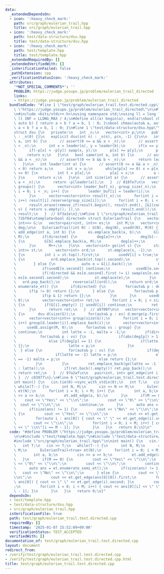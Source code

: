 ```yaml
---
data:
  _extendedDependsOn:
  - icon: ':heavy_check_mark:'
    path: src/graph/eulerian_trail.hpp
    title: src/graph/eulerian_trail.hpp
  - icon: ':heavy_check_mark:'
    path: test/data-structure/dsu.hpp
    title: test/data-structure/dsu.hpp
  - icon: ':heavy_check_mark:'
    path: test/template.hpp
    title: test/template.hpp
  _extendedRequiredBy: []
  _extendedVerifiedWith: []
  _isVerificationFailed: false
  _pathExtension: cpp
  _verificationStatusIcon: ':heavy_check_mark:'
  attributes:
    '*NOT_SPECIAL_COMMENTS*': ''
    PROBLEM: https://judge.yosupo.jp/problem/eulerian_trail_directed
    links:
    - https://judge.yosupo.jp/problem/eulerian_trail_directed
  bundledCode: "#line 1 \"test/graph/eulerian_trail.test.directed.cpp\"\n#define PROBLEM\
    \ \"https://judge.yosupo.jp/problem/eulerian_trail_directed\"\n\n#line 1 \"test/template.hpp\"\
    \n#include <bits/stdc++.h>\nusing namespace std;\nusing ll = long long;\nconst\
    \ ll INF = LLONG_MAX / 4;\n#define all(a) begin(a), end(a)\nbool chmin(auto& a,\
    \ auto b) { return a > b ? a = b, 1 : 0; }\nbool chmax(auto& a, auto b) { return\
    \ a < b ? a = b, 1 : 0; }\n#line 1 \"test/data-structure/dsu.hpp\"\n// base: d569f4\n\
    struct dsu {\n   private:\n   int _n;\n   vector<int> p;\n\n   public:\n   dsu()\
    \ : _n(0) {}\n   explicit dsu(int n) : _n(n), p(n, -1) {}\n\n   int merge(int\
    \ a, int b) {\n      // assert(0 <= a && a < _n);\n      // assert(0 <= b && b\
    \ < _n);\n      int x = leader(a), y = leader(b);\n      if(x == y) return x;\n\
    \      if(-p[x] < -p[y]) swap(x, y);\n      p[x] += p[y];\n      p[y] = x;\n \
    \     return x;\n   }\n\n   bool same(int a, int b) {\n      // assert(0 <= a\
    \ && a < _n);\n      // assert(0 <= b && b < _n);\n      return leader(a) == leader(b);\n\
    \   }\n\n   int leader(int a) {\n      // assert(0 <= a && a < _n);\n      if(p[a]\
    \ < 0) return a;\n      int x = a;\n      while(p[x] >= 0) x = p[x];\n      while(p[a]\
    \ >= 0) {\n         int t = p[a];\n         p[a] = x;\n         a = t;\n     \
    \ }\n      return x;\n   }\n\n   int size(int a) {\n      // assert(0 <= a &&\
    \ a < _n);\n      return -p[leader(a)];\n   }  // 818fe7\n\n   vector<vector<int>>\
    \ groups() {\n      vector<int> leader_buf(_n), group_size(_n);\n      for(int\
    \ i = 0; i < _n; i++) {\n         leader_buf[i] = leader(i);\n         group_size[leader_buf[i]]++;\n\
    \      }\n      vector<vector<int>> result(_n);\n      for(int i = 0; i < _n;\
    \ i++) result[i].reserve(group_size[i]);\n      for(int i = 0; i < _n; i++) result[leader_buf[i]].push_back(i);\n\
    \      result.erase(remove_if(result.begin(), result.end(), [&](const vector<int>&\
    \ v) { return v.empty(); }),\n                   result.end());\n      return\
    \ result;\n   }  // bf3a1e\n};\n#line 1 \"src/graph/eulerian_trail.hpp\"\n// base:\
    \ 72bf84\ntemplate<bool directed> struct EulerianTrail {\n   vector<vector<pair<int,\
    \ int>>> G;\n   vector<pair<int, int>> es;\n   int M;\n   vector<int> usedV, usedE,\
    \ deg;\n\n   EulerianTrail(int N) : G(N), deg(N), usedV(N), M(0) {}\n\n   void\
    \ add_edge(int a, int b) {\n      es.emplace_back(a, b);\n      G[a].emplace_back(b,\
    \ M);\n      if(directed) {\n         deg[a]++;\n         deg[b]--;\n      } else\
    \ {\n         G[b].emplace_back(a, M);\n         deg[a]++;\n         deg[b]++;\n\
    \      }\n      M++;\n   }\n\n   vector<int> go(int s) {\n      stack<pair<int,\
    \ int>> st;\n      vector<int> ord;\n      st.emplace(s, -1);\n      while(!st.empty())\
    \ {\n         int i = st.top().first;\n         usedV[i] = true;\n         if(G[i].empty())\
    \ {\n            ord.emplace_back(st.top().second);\n            st.pop();\n \
    \        } else {\n            auto e = G[i].back();\n            G[i].pop_back();\n\
    \            if(usedE[e.second]) continue;\n            usedE[e.second] = true;\n\
    \            if(!directed && es[e.second].first != i) swap(es[e.second].first,\
    \ es[e.second].second);\n            st.emplace(e);\n         }\n      }\n   \
    \   ord.pop_back();\n      reverse(all(ord));\n      return ord;\n   }\n\n   vector<vector<int>>\
    \ enumerate_et() {\n      if(directed) {\n         for(auto& p : deg)\n      \
    \      if(p != 0) return {};\n      } else {\n         for(auto& p : deg) {\n\
    \            if(p & 1) return {};\n         }\n      }\n      usedE.assign(M,\
    \ 0);\n      vector<vector<int>> ret;\n      for(int i = 0; i < size(G); i++)\
    \ {\n         if(G[i].empty() || usedV[i]) continue;\n         ret.emplace_back(go(i));\n\
    \      }\n      return ret;\n   }  // a9700f\n\n   vector<vector<int>> enumerate_semi_et()\
    \ {\n      dsu d(size(G));\n      for(auto& p : es) d.merge(p.first, p.second);\n\
    \      vector<vector<int>> group(size(G));\n      for(int i = 0; i < size(G);\
    \ i++) group[d.leader(i)].emplace_back(i);\n      vector<vector<int>> ret;\n \
    \     usedE.assign(M, 0);\n      for(auto& vs : group) {\n         if(vs.empty())\
    \ continue;\n         int latte = -1, malta = -1;\n         if(directed) {\n \
    \           for(auto& p : vs) {\n               if(abs(deg[p]) > 1) return {};\n\
    \               else if(deg[p] == 1) {\n                  if(latte >= 0) return\
    \ {};\n                  latte = p;\n               }\n            }\n       \
    \  } else {\n            for(auto& p : vs) {\n               if(deg[p] & 1) {\n\
    \                  if(latte == -1) latte = p;\n                  else if(malta\
    \ == -1) malta = p;\n                  else return {};\n               }\n   \
    \         }\n         }\n         ret.emplace_back(go(latte == -1 ? vs.front()\
    \ : latte));\n         if(ret.back().empty()) ret.pop_back();\n      }\n     \
    \ return ret;\n   }  // 97a2af\n\n   pair<int, int> get_edge(int i) { return es[i];\
    \ }  // c83977\n};\n#line 6 \"test/graph/eulerian_trail.test.directed.cpp\"\n\n\
    int main() {\n   cin.tie(0)->sync_with_stdio(0);\n   int T;\n   cin >> T;\n  \
    \ while(T--) {\n      int N, M;\n      cin >> N >> M;\n      EulerianTrail<true>\
    \ et(N);\n      for(int i = 0; i < M; i++) {\n         int a, b;\n         cin\
    \ >> a >> b;\n         et.add_edge(a, b);\n      }\n      if(M == 0) {\n     \
    \    cout << \"Yes\" << \"\\n\";\n         cout << \"0\" << \"\\n\";\n       \
    \  cout << \"\\n\";\n         continue;\n      }\n      auto ans = et.enumerate_semi_et();\n\
    \      if(size(ans) != 1) {\n         cout << \"No\" << \"\\n\";\n      } else\
    \ {\n         cout << \"Yes\" << \"\\n\";\n         cout << et.get_edge(ans[0][0]).first;\n\
    \         for(auto i : ans[0]) { cout << \" \" << et.get_edge(i).second; }\n \
    \        cout << \"\\n\";\n         for(int i = 0; i < M; i++) { cout << ans[0][i]\
    \ << \" \\n\"[i == M - 1]; }\n      }\n   }\n   return 0;\n}\n"
  code: "#define PROBLEM \"https://judge.yosupo.jp/problem/eulerian_trail_directed\"\
    \n\n#include \"test/template.hpp\"\n#include \"test/data-structure/dsu.hpp\"\n\
    #include \"src/graph/eulerian_trail.hpp\"\n\nint main() {\n   cin.tie(0)->sync_with_stdio(0);\n\
    \   int T;\n   cin >> T;\n   while(T--) {\n      int N, M;\n      cin >> N >>\
    \ M;\n      EulerianTrail<true> et(N);\n      for(int i = 0; i < M; i++) {\n \
    \        int a, b;\n         cin >> a >> b;\n         et.add_edge(a, b);\n   \
    \   }\n      if(M == 0) {\n         cout << \"Yes\" << \"\\n\";\n         cout\
    \ << \"0\" << \"\\n\";\n         cout << \"\\n\";\n         continue;\n      }\n\
    \      auto ans = et.enumerate_semi_et();\n      if(size(ans) != 1) {\n      \
    \   cout << \"No\" << \"\\n\";\n      } else {\n         cout << \"Yes\" << \"\
    \\n\";\n         cout << et.get_edge(ans[0][0]).first;\n         for(auto i :\
    \ ans[0]) { cout << \" \" << et.get_edge(i).second; }\n         cout << \"\\n\"\
    ;\n         for(int i = 0; i < M; i++) { cout << ans[0][i] << \" \\n\"[i == M\
    \ - 1]; }\n      }\n   }\n   return 0;\n}"
  dependsOn:
  - test/template.hpp
  - test/data-structure/dsu.hpp
  - src/graph/eulerian_trail.hpp
  isVerificationFile: true
  path: test/graph/eulerian_trail.test.directed.cpp
  requiredBy: []
  timestamp: '2025-01-07 15:52:09+09:00'
  verificationStatus: TEST_ACCEPTED
  verifiedWith: []
documentation_of: test/graph/eulerian_trail.test.directed.cpp
layout: document
redirect_from:
- /verify/test/graph/eulerian_trail.test.directed.cpp
- /verify/test/graph/eulerian_trail.test.directed.cpp.html
title: test/graph/eulerian_trail.test.directed.cpp
---
```

